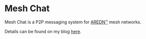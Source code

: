 # Mesh Chat
Mesh Chat is a P2P messaging system for <a href="http://www.arednmesh.org">AREDN&trade;</a> mesh networks.

Details can be found on my blog <a href="http://www.trevorsbench.com/meshchat-messaging-for-mesh-networks/">here</a>.
